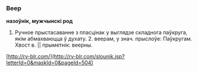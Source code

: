 ### Веер
**назоўнік, мужчынскі род**

1. Ручное прыстасаванне з пласцінак у выглядзе складнога паўкруга, якім абмахваюцца ў духату. 2. веерам, у знач. прыслоўе: Паўкругам. Хвост в. || прыметнік: веерны.

<a rel="author">[http://rv-blr.com/](http://rv-blr.com/slounik.jsp?letterId=0&maskId=0&pageId=504)</a>
